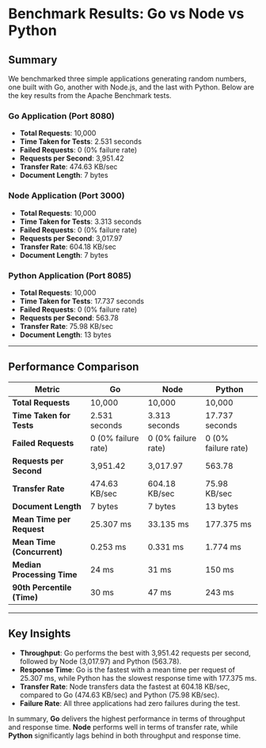 # Benchmark Results: Go vs Node vs Python

## Summary

We benchmarked three simple applications generating random numbers, one built with Go, another with Node.js, and the last with Python. Below are the key results from the Apache Benchmark tests.

### Go Application (Port 8080)
- **Total Requests**: 10,000
- **Time Taken for Tests**: 2.531 seconds
- **Failed Requests**: 0 (0% failure rate)
- **Requests per Second**: 3,951.42
- **Transfer Rate**: 474.63 KB/sec
- **Document Length**: 7 bytes

### Node Application (Port 3000)
- **Total Requests**: 10,000
- **Time Taken for Tests**: 3.313 seconds
- **Failed Requests**: 0 (0% failure rate)
- **Requests per Second**: 3,017.97
- **Transfer Rate**: 604.18 KB/sec
- **Document Length**: 7 bytes

### Python Application (Port 8085)
- **Total Requests**: 10,000
- **Time Taken for Tests**: 17.737 seconds
- **Failed Requests**: 0 (0% failure rate)
- **Requests per Second**: 563.78
- **Transfer Rate**: 75.98 KB/sec
- **Document Length**: 13 bytes

---

## Performance Comparison

| Metric                       | **Go**                         | **Node**                       | **Python**                     |
|------------------------------|--------------------------------|--------------------------------|--------------------------------|
| **Total Requests**            | 10,000                         | 10,000                         | 10,000                         |
| **Time Taken for Tests**      | 2.531 seconds                 | 3.313 seconds                 | 17.737 seconds                 |
| **Failed Requests**           | 0 (0% failure rate)           | 0 (0% failure rate)           | 0 (0% failure rate)           |
| **Requests per Second**       | 3,951.42                      | 3,017.97                      | 563.78                        |
| **Transfer Rate**             | 474.63 KB/sec                 | 604.18 KB/sec                 | 75.98 KB/sec                  |
| **Document Length**           | 7 bytes                       | 7 bytes                       | 13 bytes                      |
| **Mean Time per Request**     | 25.307 ms                     | 33.135 ms                     | 177.375 ms                    |
| **Mean Time (Concurrent)**    | 0.253 ms                      | 0.331 ms                      | 1.774 ms                      |
| **Median Processing Time**    | 24 ms                          | 31 ms                          | 150 ms                        |
| **90th Percentile (Time)**    | 30 ms                          | 47 ms                          | 243 ms                        |

---

## Key Insights

- **Throughput**: Go performs the best with 3,951.42 requests per second, followed by Node (3,017.97) and Python (563.78).
- **Response Time**: Go is the fastest with a mean time per request of 25.307 ms, while Python has the slowest response time with 177.375 ms.
- **Transfer Rate**: Node transfers data the fastest at 604.18 KB/sec, compared to Go (474.63 KB/sec) and Python (75.98 KB/sec).
- **Failure Rate**: All three applications had zero failures during the test.

In summary, **Go** delivers the highest performance in terms of throughput and response time. **Node** performs well in terms of transfer rate, while **Python** significantly lags behind in both throughput and response time.
